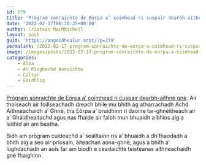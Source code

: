 ```yaml
---
id: 279
title: 'Prògram sònraichte de Eòrpa a’ coimhead ri cuspair dearbh-aithne gnè'
date: '2022-02-17T08:30:25+00:00'
author: Crìstean MacMhìcheil
layout: post
guid: 'https://angeidhealur.scot/?p=279'
permalink: /2022-02-17-program-sonraichte-de-eorpa-a-coimhead-ri-cuspair-dearbh-aithne-gne/
image: /images/posts/2022-02-17-program-sonraichte-de-eorpa-a-coimhead-ri-cuspair-dearbh-aithne-gne.webp
categories:
    - Alba
    - An Rìoghachd Aonaichte
    - Cultar
    - Gàidhlig
---
```


[Prògram sònraichte de Eòrpa a’ coimhead ri cuspair dearbh-aithne gnè](https://www.bbc.co.uk/iplayer/episode/m0014kqg/eorpa-series-29-episode-12). Air thoiseach air foillseachadh dreach bhile mu bhith ag atharrachadh Achd Aithneachaidh a’ Ghnè, tha Eòrpa a’ bruidhinn ri daoine tar-ghnèitheach air a’ Ghàidhealtachd agus nas fhaide air falbh mun bhuaidh a bhios aig a leithid air am beatha.

Bidh am prògram cuideachd a’ sealltainn ris a’ bhuaidh a dh’fhaodadh a bhith aig a seo air prìosain, àiteachan aona-ghnè, agus a bhith a’ lùghdachadh an aois far am biodh e ceadaichte teisteanas aithneachaidh gnè fhaighinn.
